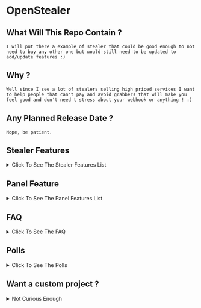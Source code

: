 # OpenStealer

## What Will This Repo Contain ?

`I will put there a example of stealer that could be good enough to not need to buy any other one but would still need to be updated to add/update features :)`

## Why ?

`Well since I see a lot of stealers selling high priced services I want to help people that can't pay and avoid grabbers that will make you feel good and don't need t stress about your webhook or anything ! :)`

## Any Planned Release Date ?

`Nope, be patient.`

## Stealer Features

<details>
    <summary>Click To See The Stealer Features List
    </summary>

- Browsers
  - Credentials
  - Cookies
  - History
  - Credit card
  - Discord Tokens
  
- Discord
  - Tokens
  - Injection tracking
    - Username & Tag Change
    - Password change
    - Email change
    - Token change
    - Credit card added
    - Account added
</details>

## Panel Feature

<details>
    <summary>Click To See The Panel Features List
    </summary>
    
  - Auth
    - [Username & Password](https://github.com/OpenStealer#polls)
    - [OTP](https://en.wikipedia.org/wiki/One-time_password) (REQUIRED :))
  - Build
    - Default Settings(set automatically data to autofill when you want to build(still can edit when building))
  - Watch logs
    - Filters
      - Accounts/Cookies on X & Y websites
      - Password used
      - Credit cards/Credentials/Cookies/Discord Tokens count
      - Victim ID
    - Download
      - Download button asking which data you want to download or download everything.
    Explore
      - Credentials/Cookies/History/Credit card/Discord tokens in a single victim card containing the data
      
  - Send to Discord webhook & Telegram
  - API To Receive Logs
    - Rate Limit
    - Webhook & Telegram info will be there to avoid deletion/report
    - Impossible to spam    
</details>

## FAQ

<details>
    <summary>Click To See The FAQ
    </summary>
    
- Why will this project take time before being released ?
  - Actually already have some things to finish
  - Not sure when I will be able to use my computer again because I'm moving
  - I want to offer something good enough to avoid paying for shitty pasted stealers but not good enough to be sold everywhere
  - I have to think on a update frequency since probably no one will contribute to it

- Will the duplicates be automatically removed ?
  - Yes.
  
- What will be the MAIN Stub language ?
  - JS if prices goes lower and C++ if prices goes higher (for other stealers). [Future potential languages for stubs](https://github.com/OpenStealer#polls)

- Will any custom obfuscator/crypter be "included" ?
  - Well it's not sure but it could be done after some update, here is a poll for [Stub Obfuscator/Crypter](https://github.com/OpenStealer#polls)

- Will it have multiple stubs(multiple languages)
  - I will think about it.
  
- Will I be able to share my panel access to my friends ?
  - No, it will be blocked to 1 user on the account, but you will be able to modify this in the code yourself.
  
- Will it use its own storage server and why ?
  - Probably I will have to think about it, because anonfiles etc.. delete your files so you could use a second server made for storage or your actual one. Tell me if it should use its own [storage system](https://github.com/OpenStealer#polls) or a external one.

- Will it support multiple-domains ?
  - It could be done for a private version or something like this if a domain get seized/down.
 
- Can I report a bug/problem ?
  - Yes, you can [Open a Bug Report Issue](https://github.com/OpenStealer/.github/issues/new?assignees=&labels=Bug&template=bug_report.md&title=)

- Can I suggest a feature/update ?
  - Yes, you can [Open a Feature Request Issue](https://github.com/OpenStealer/.github/issues/new?assignees=&labels=Feature+Request&template=feature_request.md&title=)

- Can I ask a question ?
  - Yes, you can [Open a Question Issue](https://github.com/OpenStealer/.github/issues/new?assignees=&labels=Question&template=Question.md&title=)
  
- Will a demo version be hosted ?
  - I think it could be done, but the server would be paid with donations only and you would have to spread the stub yourself, the settings would not be editable to avoid anyone to receive the logs they would only show on the panel. If you want to donate for a demo server you can contact me on [Telegram](https://t.me/HideakiAtsuyo)
</details>

## Polls
<details>
    <summary>Click To See The Polls
    </summary>

Polls ending: `1 November at 2 PM`

- [Username & Password](https://strawpoll.com/polls/bVg860BvzyY)
- [Future potential languages for stubs](https://strawpoll.com/polls/Q0Zp4apxxZM)
- [Stub Obfuscator/Crypter](https://strawpoll.com/polls/xVg7d0AkMZr)
- [Storage System](https://strawpoll.com/polls/jVyGJAoEKZ7)
</details>

## Want a custom project ?
<details>
    <summary>Not Curious Enough
    </summary>
    
- `AutoShop` accepting chosen payment methods (without using `Sellix`, `sell.app`, `Shoppy` etc..) => Can be done as `Website(including API)` and/or `Bot`
- `Checkers` => Can be done as `Website(including API)`(can be executed client-side or server-side it depend on you) and/or `Bot` and/or `Software`
- `Stealers`/`RATs`/`Ransom` => `Panel` can be done as `Website(including API)` or `Bot` or `Software`
- `Social Network` => Can be done as `Website(including API)` + downloadable `clients`(Discord-like or different)
- Any other idea ? Don't hesitate !
     
- you can contact me on [Telegram](https://t.me/HideakiAtsuyo)
</details>
